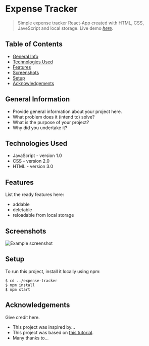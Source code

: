 # Expense Tracker
> Simple expense tracker React-App created with HTML, CSS, JaveScript and local storage. 
> Live demo [_here_](https://expense-tracker-meng.netlify.app). <!-- If you have the project hosted somewhere, include the link here. -->

## Table of Contents
* [General Info](#general-information)
* [Technologies Used](#technologies-used)
* [Features](#features)
* [Screenshots](#screenshots)
* [Setup](#setup)
* [Acknowledgements](#acknowledgements)


## General Information
- Provide general information about your project here.
- What problem does it (intend to) solve?
- What is the purpose of your project?
- Why did you undertake it?
<!-- You don't have to answer all the questions - just the ones relevant to your project. -->


## Technologies Used
- JavaScript - version 1.0
- CSS - version 2.0
- HTML - version 3.0


## Features
List the ready features here:
- addable
- deletable
- reloadable from local storage


## Screenshots
![Example screenshot](./img/screenshot.png)
<!-- If you have screenshots you'd like to share, include them here. -->


## Setup
To run this project, install it locally using npm:
```
$ cd ../expense-tracker
$ npm install
$ npm start
```


## Acknowledgements
Give credit here.
- This project was inspired by...
- This project was based on [this tutorial](https://www.example.com).
- Many thanks to...

  
